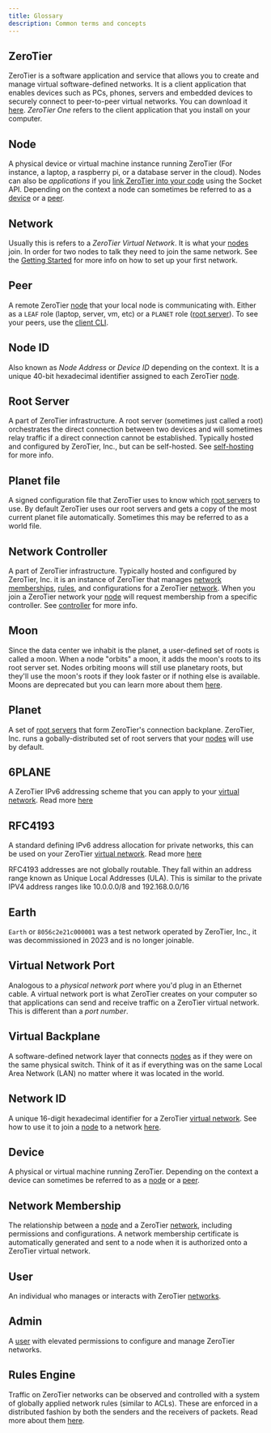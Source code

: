 ```yaml
---
title: Glossary
description: Common terms and concepts
---
```


## ZeroTier

ZeroTier is a software application and service that allows you to create and manage virtual software-defined networks. It is a client application that enables devices such as PCs, phones, servers and embedded devices to securely connect to peer-to-peer virtual networks. You can download it [here](https://www.zerotier.com/download/). *ZeroTier One* refers to the client application that you install on your computer.

## Node

A physical device or virtual machine instance running ZeroTier (For instance, a laptop, a raspberry pi, or a database server in the cloud). Nodes can also be *applications* if you [link ZeroTier into your code](/sockets.md) using the Socket API. Depending on the context a node can sometimes be referred to as a [device](#device) or a [peer](#peer).

## Network

Usually this is refers to a *ZeroTier Virtual Network*. It is what your [nodes](#node) join. In order for two nodes to talk they need to join the same network. See the [Getting Started](/start/) for more info on how to set up your first network.

## Peer

A remote ZeroTier [node](#node) that your local node is communicating with. Either as a `LEAF` role (laptop, server, vm, etc) or a `PLANET` role ([root server](#root-server)). To see your peers, use the [client CLI](/cli.md).

## Node ID

Also known as *Node Address* or *Device ID* depending on the context. It is a unique 40-bit hexadecimal identifier assigned to each ZeroTier [node](#node).

## Root Server

A part of ZeroTier infrastructure. A root server (sometimes just called a root) orchestrates the direct connection between two devices and will sometimes relay traffic if a direct connection cannot be established. Typically hosted and configured by ZeroTier, Inc., but can be self-hosted. See [self-hosting](/selfhosting.md) for more info.

## Planet file

A signed configuration file that ZeroTier uses to know which [root servers](#root-server) to use. By default ZeroTier uses our root servers and gets a copy of the most current planet file automatically. Sometimes this may be referred to as a world file.

## Network Controller

A part of ZeroTier infrastructure. Typically hosted and configured by ZeroTier, Inc. it is an instance of ZeroTier that manages [network memberships](#network-membership), [rules](#rules-engine), and configurations for a ZeroTier [network](#network). When you join a ZeroTier network your [node](#node) will request membership from a specific controller. See [controller](/controller.md) for more info.

## Moon

Since the data center we inhabit is the planet, a user-defined set of roots is called a moon. When a node "orbits" a moon, it adds the moon's roots to its root server set. Nodes orbiting moons will still use planetary roots, but they'll use the moon's roots if they look faster or if nothing else is available. Moons are deprecated but you can learn more about them [here](/roots.md).

## Planet

A set of [root servers](#root-server) that form ZeroTier's connection backplane. ZeroTier, Inc. runs a gobally-distributed set of root servers that your [nodes](#node) will use by default.

## 6PLANE

A ZeroTier IPv6 addressing scheme that you can apply to your [virtual network](#network). Read more [here](/docker-6plane.md#the-6plane-addressing-scheme)

## RFC4193

A standard defining IPv6 address allocation for private networks, this can be used on your ZeroTier [virtual network](#network). Read more [here](https://datatracker.ietf.org/doc/html/rfc4193)

RFC4193 addresses are not globally routable. They fall within an address range known as Unique Local Addresses (ULA). This is similar to the private IPV4 address ranges like 10.0.0.0/8 and 192.168.0.0/16

## Earth

`Earth` or `8056c2e21c000001` was a test network operated by ZeroTier, Inc., it was decommissioned in 2023 and is no longer joinable.

## Virtual Network Port

Analogous to a *physical network port* where you'd plug in an Ethernet cable. A virtual network port is what ZeroTier creates on your computer so that applications can send and receive traffic on a ZeroTier virtual network. This is different than a *port number*.

## Virtual Backplane

A software-defined network layer that connects [nodes](#node) as if they were on the same physical switch. Think of it as if everything was on the same Local Area Network (LAN) no matter where it was located in the world.

## Network ID

A unique 16-digit hexadecimal identifier for a ZeroTier [virtual network](#network). See how to use it to join a [node](#node) to a network [here](/start/).

## Device

A physical or virtual machine running ZeroTier. Depending on the context a device can sometimes be referred to as a [node](#node) or a [peer](#peer).

## Network Membership

The relationship between a [node](#node) and a ZeroTier [network](#network), including permissions and configurations. A network membership certificate is automatically generated and sent to a node when it is authorized onto a ZeroTier virtual network.

## User

An individual who manages or interacts with ZeroTier [networks](#network).

## Admin

A [user](#user) with elevated permissions to configure and manage ZeroTier networks.

## Rules Engine

Traffic on ZeroTier networks can be observed and controlled with a system of globally applied network rules (similar to ACLs). These are enforced in a distributed fashion by both the senders and the receivers of packets. Read more about them [here](/rules.md).
